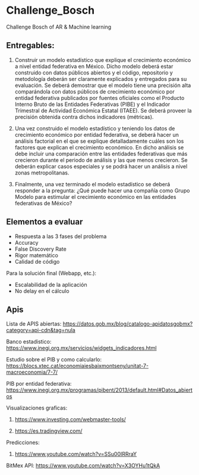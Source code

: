 # Challenge_Bosch
Challenge Bosch of AR &amp; Machine learning

## Entregables:
1. Construir un modelo estadístico que explique el crecimiento económico a nivel entidad federativa en México. Dicho modelo deberá estar construido con datos públicos abiertos y el código, repositorio y metodología deberán ser claramente explicados y entregados para su evaluación. Se deberá demostrar que el modelo tiene una precisión alta comparándola con datos públicos de crecimiento económico por entidad federativa publicados por fuentes oficiales como el Producto Interno Bruto de las Entidades Federativas (PIBE) y el Indicador Trimestral de Actividad Económica Estatal (ITAEE). Se deberá proveer la precisión obtenida contra dichos indicadores (métricas).

2. Una vez construido el modelo estadístico y teniendo los datos de crecimiento económico por entidad federativa, se deberá hacer un análisis factorial en el que se explique detalladamente cuáles son los factores que explican el crecimiento económico. En dicho análisis se debe incluir una comparación entre las entidades federativas que más crecieron durante el periodo de análisis y las que menos crecieron. Se deberán explicar casos especiales y se podrá hacer un análisis a nivel zonas metropolitanas.

3. Finalmente, una vez terminado el modelo estadístico se deberá responder a la pregunta: ¿Qué puede hacer una compañía como Grupo Modelo para estimular el crecimiento económico en las entidades federativas de México?

## Elementos a evaluar
* Respuesta a las 3 fases del problema
* Accuracy
* False Discovery Rate
* Rigor matemático
* Calidad de código

Para la solución final (Webapp, etc.):

* Escalabilidad de la aplicación
* No delay en el cálculo

## Apis
Lista de APIS abiertas:
https://datos.gob.mx/blog/catalogo-apidatosgobmx?category=api-cdn&tag=nula

Banco estadistico:
https://www.inegi.org.mx/servicios/widgets_indicadores.html

Estudio sobre el PIB y como calcularlo:
https://blocs.xtec.cat/economiaiesbaixmontseny/unitat-7-macroeconomia/7-7/

PIB por entidad federativa:
https://www.inegi.org.mx/programas/pibent/2013/default.html#Datos_abiertos

Visualizaciones graficas:
1. https://www.investing.com/webmaster-tools/

2. https://es.tradingview.com/

Predicciones:
1. https://www.youtube.com/watch?v=SSu00IRRraY

BitMex API:
https://www.youtube.com/watch?v=X3OYHu1tQkA
